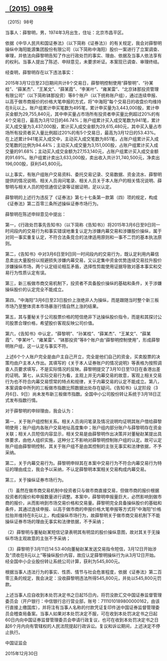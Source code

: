 ## [〔2015〕098号](http://www.csrc.gov.cn/pub/zjhpublic/G00306212/201601/t20160106_289563.htm)

















〔2015〕98号

 



当事人：薛黎明，男，1974年3月出生，住址：北京市昌平区。

依据《中华人民共和国证券法》（以下简称《证券法》）的有关规定，我会对薛黎明操纵中海阳能源集团股份有限公司（以下简称中海阳）股价一案进行了立案调查、审理，并依法向薛黎明告知了作出行政处罚的事实、理由、依据及当事人依法享有的权利。当事人提出了陈述、申辩意见，未要求听证。本案现已调查、审理终结。

经查明，薛黎明存在以下违法事实：

2015年3月12日至23日期间共计8个交易日，薛黎明控制使用“薛黎明”、“孙某桂”、“薛某杰”、“王某文”、“薛某霞”、“李某叶”、“雍某雷”、“北京钵那投资管理有限公司”（以下简称钵那投资）等8个账户（以下统称账户组），通过连续申报、以高于做市商报价的价格大笔申报的方式，将“中海阳”每个交易日的收盘价均维持在8元以上。账户组累计申买笔数为495笔，累计申买量为3,443,000股，累计申买金额为29,755,840元，其中申买量占市场所有投资者申买量比例超过20%的有4个交易日，最高为3月12日的46.74%；账户组累计买入成交笔数为941笔，累计买入成交量为3,437,000股，累计买入成交金额为29,615,480元，其中买入量占市场所有投资者买入量比例超过20%的有5个交易日，最高为3月12日的53.43%。在上述累计941笔买入成交中，主动买入成交笔数为851笔，占账户组累计买入成交笔数的比例为94.44%；主动买入成交量为3,151,000股，占账户组累计买入成交量的91.68%；主动买入成交金额为27,153,140元，占账户组累计买入成交金额的91.69%。账户组累计卖出3,633,000股，卖出收入共计31,740,500元，净卖出196,000股，获利545,800元。

以上事实，有账户组账户交易资料、委托交易记录、交易数据、资金流水、薛黎明提供的情况说明、相关人员询问笔录、相关人员关于本人账户的相关情况说明、薛黎明与相关人员的短信通信记录等证据证明，足以认定。

薛黎明的上述行为违反了《证券法》第七十七条第一款第（四）项的规定，构成《证券法》第二百零三条所述操纵证券市场行为。

薛黎明在陈述申辩意见中提出：

第一，《行政处罚事先告知书》（以下简称《告知书》）将2015年3月6日至9日同一时间段内的交易行为和事实错误地重复认定为涉嫌内幕交易和涉嫌股价操纵，属于对同一事实重复认定，不符合法条竞合的法律适用原则和一事不二罚的基本执法原则。

第二，《告知书》中对3月6日至9日同一时间段内的交易行为，既认定利用内幕信息卖出大量股份以规避损失涉嫌内幕交易，又认定集中资金优势连续交易拉升股价涉嫌操纵市场，两个认定结论相互矛盾，选择性剪裁使用证据导致对基本事实和交易行为性质认定有误。

第三，新三板做市商交易机制下，投资者不具备股价操纵的基础和条件，关于涉嫌操纵股价的认定完全不能成立。

第四，“中海阳”3月6日至23日股价上涨绝非人为操纵，而是跟随当时整个新三板市场乃至整体资本市场暴涨行情自然上涨的结果。

第五，其与董秘关于公司股票价格的短信绝非下达操纵股价指令，而是和其探讨公司股票合理价格，希望股价客观反映公司价值。

第六，《告知书》中认定，“薛黎明”、“孙某桂”、“薛某杰”、“王某文”、“薛某霞”、“李某叶”、“雍某雷”、“钵那投资”等8个账户由“薛黎明控制使用”，形成薛黎明账户组，这一认定与事实不符。

上述6个个人账户完全是由户主自己开立，完全是他们自己的资金，买卖股票的决策均由户主本人作出。其填写的《关于本人证券账户的情况说明》等表格为按照调查人员要求填写，不是实际情况的反映。薛黎明提交了3月10日至13日在香港出差的证明。第七，从实际交易行为看，主观上并无内幕交易的故意，客观上相关交易行为也不符合内幕交易惯常的特点和规律，关于内幕交易的认定不能成立。第八，本案调查中所列的三板做市指数比照数据出处存在疑问。《告知书》认定阶段（3月6日、9日）尚未发布新三板做市指数。全国中小公司股份转让系统于3月18日正式发布指数行情。

对于薛黎明的申辩理由，我会认为：

第一，关于账户组控制关系。相关人员询问笔录及情况说明均证明其账户借给薛黎明使用；账户组内各账户交易地址高度集中；账户组内部分账户与薛黎明存在资金关联；相关人员短信内容显示，相关交易是由薛黎明作出决策并对董秘赵某提出具体要求，由他人组织实施，这种分工不影响对薛黎明控制账户组的认定。故可认定账户组由薛黎明控制，其关于账户组不是由其控制的主张无事实和法律依据，不予采纳。

第二，关于内幕交易行为。薛黎明申辩其在本案中交易行为不符合内幕交易行为特征的理由成立，我会予以采纳，不认定薛黎明本案相关交易构成内幕交易。

第三，关于操纵证券市场行为。

（1）虽然在做市商交易机制中投资者只与做市商直接交易，但做市商的报价根据投资者的报价和申报数量进行调整。本案中，薛黎明申报量巨大，必然影响到做市商的报价，从而影响到市场交易价格和交易量。薛黎明完全具备操纵股价的基础和条件，其通过连续申报、以高于做市商的申报价格大笔申报等方式将“中海阳”价格拉抬并维持在8元以上，构成操纵市场行为，故薛黎明关于做市商交易机制下不能操纵证券市场的理由无事实和法律依据，不予采纳；

（2）薛黎明与董秘赵某短信记录表明其有明显的股价操纵意图，故对其关于无操纵市场主观故意的主张不予采纳；

（3）薛黎明于3月11日14:53:40向董秘赵某发送交易指令短信，3月12日开始涉及“须收在8元以上”等操纵股价内容，故应认定薛黎明操纵行为从3月12日开始。经全国中小企业股份转让系统公司计算，获利为545,800元。

根据当事人违法行为的事实、性质、情节与社会危害程度，依据《证券法》第二百零三条的规定，我会决定：没收薛黎明违法所得545,800元，并处以545,800元罚款。

  上述当事人应自收到本处罚决定书之日起15日内，将罚没款汇交中国证券监督管理委员会（开户银行：中信银行总行营业部，账号：7111010189800000162，由该行直接上缴国库），并将注有当事人名称的付款凭证复印件送中国证券监督管理委员会稽查局备案。当事人如果对本处罚决定不服，可在收到本处罚决定书之日起60日内向中国证券监督管理委员会申请行政复议，也可在收到本处罚决定书之日起6个月内向有管辖权的人民法院提起行政诉讼。复议和诉讼期间，上述决定不停止执行。

 

 

 

 

中国证监会      

2015年12月30日    